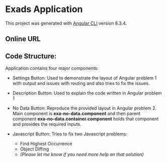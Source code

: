 # Exads Application

This project was generated with [Angular CLI](https://github.com/angular/angular-cli) version 8.3.4.

## Online URL

## Code Structure:

Application contains four major components:

- Settings Button:
  Used to demonstrate the layout of Angular problem 1 with output and issues with routing and also tries to fix the issues.

- Description Button:
  Used to explain the code written in Angular problem 1

- No Data Button:
  Reproduce the provided layout in Angular problem 2.
  Main component is **exa-no-data.component** and then parent component **exa-no-data.container.component** holds that component and provides the required inputs.

- Javascript Button:
  Tries to fix two Javascript problems:
  - Find Highest Occurrence
  - Object Diffing
  - _*(Please let me know if you need more help on that solution)*_
